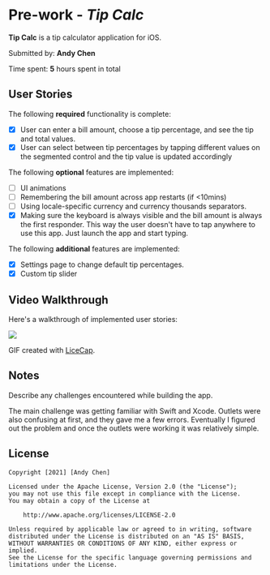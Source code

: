 # Pre-work - *Tip Calc*

**Tip Calc** is a tip calculator application for iOS.

Submitted by: **Andy Chen**

Time spent: **5** hours spent in total

## User Stories

The following **required** functionality is complete:

* [X] User can enter a bill amount, choose a tip percentage, and see the tip and total values.
* [X] User can select between tip percentages by tapping different values on the segmented control and the tip value is updated accordingly

The following **optional** features are implemented:

* [ ] UI animations
* [ ] Remembering the bill amount across app restarts (if <10mins)
* [ ] Using locale-specific currency and currency thousands separators.
* [X] Making sure the keyboard is always visible and the bill amount is always the first responder. This way the user doesn't have to tap anywhere to use this app. Just launch the app and start typing.

The following **additional** features are implemented:

- [X] Settings page to change default tip percentages.
- [X] Custom tip slider

## Video Walkthrough

Here's a walkthrough of implemented user stories:

![](https://i.imgur.com/Iw7IVbz.gif)


GIF created with [LiceCap](http://www.cockos.com/licecap/).

## Notes

Describe any challenges encountered while building the app.

The main challenge was getting familiar with Swift and Xcode. Outlets were also confusing at first, and they gave me a few errors. Eventually I figured out the problem and once the outlets were working it was relatively simple.

## License

    Copyright [2021] [Andy Chen]

    Licensed under the Apache License, Version 2.0 (the "License");
    you may not use this file except in compliance with the License.
    You may obtain a copy of the License at

        http://www.apache.org/licenses/LICENSE-2.0

    Unless required by applicable law or agreed to in writing, software
    distributed under the License is distributed on an "AS IS" BASIS,
    WITHOUT WARRANTIES OR CONDITIONS OF ANY KIND, either express or implied.
    See the License for the specific language governing permissions and
    limitations under the License.
